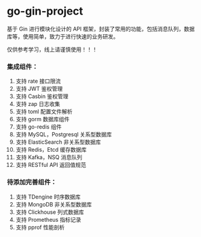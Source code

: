 # go-gin-project
基于 Gin 进行模块化设计的 API 框架，封装了常用的功能，包括消息队列，数据库等，使用简单，致力于进行快速的业务研发。

仅供参考学习，线上请谨慎使用！！！

### 集成组件：
1. 支持 rate 接口限流
2. 支持 JWT 鉴权管理
3. 支持 Casbin 鉴权管理
4. 支持 zap 日志收集
5. 支持 toml 配置文件解析
6. 支持 gorm 数据库组件
7. 支持 go-redis 组件
8. 支持 MySQL，Postgresql 关系型数据库
9. 支持 ElasticSearch 非关系型数据库
10. 支持 Redis，Etcd 缓存数据库
11. 支持 Kafka，NSQ 消息队列
12. 支持 RESTful API 返回值规范

### 待添加完善组件：
1. 支持 TDengine 时序数据库
2. 支持 MongoDB 非关系型数据库
3. 支持 Clickhouse 列式数据库
4. 支持 Prometheus 指标记录
5. 支持 pprof 性能剖析
